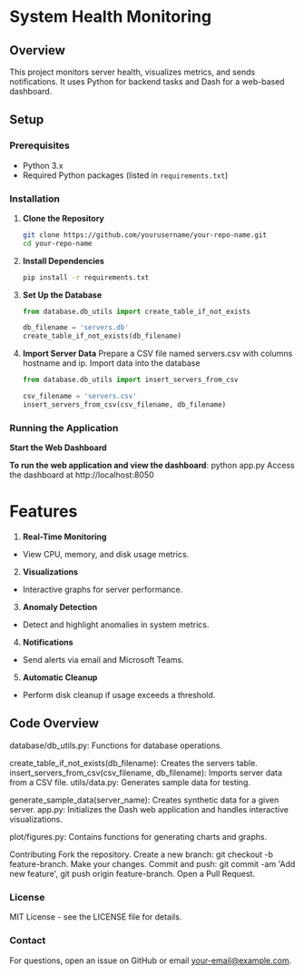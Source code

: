 # System Health Monitoring

## Overview

This project monitors server health, visualizes metrics, and sends notifications. It uses Python for backend tasks and Dash for a web-based dashboard.

## Setup

### Prerequisites

- Python 3.x
- Required Python packages (listed in `requirements.txt`)

### Installation

1. **Clone the Repository**
   ```bash
   git clone https://github.com/yourusername/your-repo-name.git
   cd your-repo-name
   
2. **Install Dependencies**
   ```bash
   pip install -r requirements.txt

4. **Set Up the Database**
   ```python
   from database.db_utils import create_table_if_not_exists

   db_filename = 'servers.db'
   create_table_if_not_exists(db_filename)

6. **Import Server Data**
   Prepare a CSV file named servers.csv with columns hostname and ip.
   Import data into the database
   ```python
   from database.db_utils import insert_servers_from_csv

   csv_filename = 'servers.csv'
   insert_servers_from_csv(csv_filename, db_filename)

### Running the Application
**Start the Web Dashboard**

**To run the web application and view the dashboard**:
python app.py
Access the dashboard at http://localhost:8050

# Features
1. **Real-Time Monitoring**
  - View CPU, memory, and disk usage metrics.
2. **Visualizations**
  - Interactive graphs for server performance.
3. **Anomaly Detection**
  - Detect and highlight anomalies in system metrics.
4. **Notifications**
  - Send alerts via email and Microsoft Teams.
5. **Automatic Cleanup**
  - Perform disk cleanup if usage exceeds a threshold.

## Code Overview
database/db_utils.py: Functions for database operations.

create_table_if_not_exists(db_filename): Creates the servers table.
insert_servers_from_csv(csv_filename, db_filename): Imports server data from a CSV file.
utils/data.py: Generates sample data for testing.

generate_sample_data(server_name): Creates synthetic data for a given server.
app.py: Initializes the Dash web application and handles interactive visualizations.

plot/figures.py: Contains functions for generating charts and graphs.

Contributing
Fork the repository.
Create a new branch: git checkout -b feature-branch.
Make your changes.
Commit and push: git commit -am 'Add new feature', git push origin feature-branch.
Open a Pull Request.
### License
MIT License - see the LICENSE file for details.

### Contact
For questions, open an issue on GitHub or email your-email@example.com.

